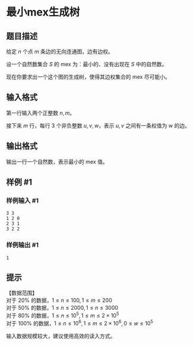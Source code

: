 # 最小mex生成树

## 题目描述

给定 $n$ 个点 $m$ 条边的无向连通图，边有边权。  

设一个自然数集合 $S$ 的 $\text{mex}$ 为：最小的、没有出现在 $S$ 中的自然数。  

现在你要求出一个这个图的生成树，使得其边权集合的 $\text{mex}$ 尽可能小。

## 输入格式

第一行输入两个正整数 $n,m$。

接下来 $m$ 行，每行 $3$ 个非负整数 $u,v,w$，表示 $u,v$ 之间有一条权值为 $w$ 的边。


## 输出格式

输出一行一个自然数，表示最小的 $\text{mex}$ 值。

## 样例 #1

### 样例输入 #1
```
3 3
1 2 0
2 3 1
3 2 2
```

### 样例输出 #1

```
1
```

## 提示

【数据范围】   
对于 $20\%$ 的数据，$1\le n \le 100,1\le m \le 200$   
对于 $50\%$ 的数据，$1\le n \le 2000,1\le n \le 3000$   
对于 $80\%$ 的数据，$1\le n \le 10^5,1\le m \le 2\times 10^5$   
对于 $100\%$ 的数据，$1\le n \le 10^6,1\le m \le 2\times 10^6,0\le w \le 10^5$

输入数据规模较大，建议使用高效的读入方式。
